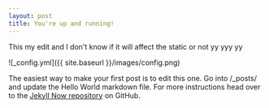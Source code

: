 ```yaml
---
layout: post
title: You're up and running!
---
```


This my edit and I don't know if it will affect the static or not
yy
yyy
yy

![_config.yml]({{ site.baseurl }}/images/config.png)

The easiest way to make your first post is to edit this one. Go into /_posts/ and update the Hello World markdown file. For more instructions head over to the [Jekyll Now repository](https://github.com/barryclark/jekyll-now) on GitHub.
